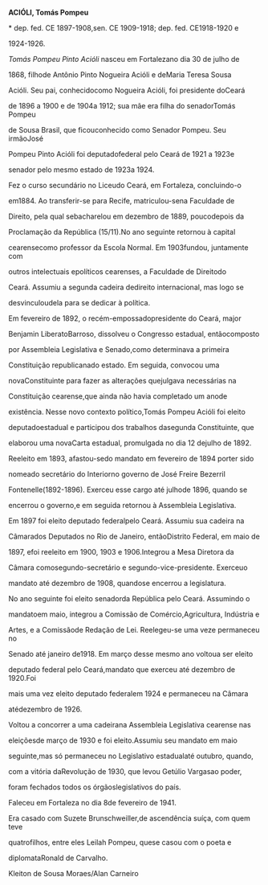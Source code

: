 **ACIÓLI, Tomás Pompeu**



\* dep. fed. CE 1897-1908,sen. CE 1909-1918; dep. fed. CE1918-1920 e

1924-1926.



*Tomás Pompeu Pinto Acióli* nasceu em Fortalezano dia 30 de julho de

1868, filhode Antônio Pinto Nogueira Acióli e deMaria Teresa Sousa

Acióli. Seu pai, conhecidocomo Nogueira Acióli, foi presidente doCeará

de 1896 a 1900 e de 1904a 1912; sua mãe era filha do senadorTomás Pompeu

de Sousa Brasil, que ficouconhecido como Senador Pompeu. Seu irmãoJosé

Pompeu Pinto Acióli foi deputadofederal pelo Ceará de 1921 a 1923e

senador pelo mesmo estado de 1923a 1924.



Fez o curso secundário no Liceudo Ceará, em Fortaleza, concluindo-o

em1884. Ao transferir-se para Recife, matriculou-sena Faculdade de

Direito, pela qual sebacharelou em dezembro de 1889, poucodepois da

Proclamação da República (15/11).No ano seguinte retornou à capital

cearensecomo professor da Escola Normal. Em 1903fundou, juntamente com

outros intelectuais epolíticos cearenses, a Faculdade de Direitodo

Ceará. Assumiu a segunda cadeira dedireito internacional, mas logo se

desvinculoudela para se dedicar à política.



Em fevereiro de 1892, o recém-empossadopresidente do Ceará, major

Benjamin LiberatoBarroso, dissolveu o Congresso estadual, entãocomposto

por Assembleia Legislativa e Senado,como determinava a primeira

Constituição republicanado estado. Em seguida, convocou uma

novaConstituinte para fazer as alterações quejulgava necessárias na

Constituição cearense,que ainda não havia completado um anode

existência. Nesse novo contexto político,Tomás Pompeu Acióli foi eleito

deputadoestadual e participou dos trabalhos dasegunda Constituinte, que

elaborou uma novaCarta estadual, promulgada no dia 12 dejulho de 1892.

Reeleito em 1893, afastou-sedo mandato em fevereiro de 1894 porter sido

nomeado secretário do Interiorno governo de José Freire Bezerril

Fontenelle(1892-1896). Exerceu esse cargo até julhode 1896, quando se

encerrou o governo,e em seguida retornou à Assembleia Legislativa.



Em 1897 foi eleito deputado federalpelo Ceará. Assumiu sua cadeira na

Câmarados Deputados no Rio de Janeiro, entãoDistrito Federal, em maio de

1897, efoi reeleito em 1900, 1903 e 1906.Integrou a Mesa Diretora da

Câmara comosegundo-secretário e segundo-vice-presidente. Exerceuo

mandato até dezembro de 1908, quandose encerrou a legislatura.



No ano seguinte foi eleito senadorda República pelo Ceará. Assumindo o

mandatoem maio, integrou a Comissão de Comércio,Agricultura, Indústria e

Artes, e a Comissãode Redação de Lei. Reelegeu-se uma veze permaneceu no

Senado até janeiro de1918. Em março desse mesmo ano voltoua ser eleito

deputado federal pelo Ceará,mandato que exerceu até dezembro de 1920.Foi

mais uma vez eleito deputado federalem 1924 e permaneceu na Câmara

atédezembro de 1926.



Voltou a concorrer a uma cadeirana Assembleia Legislativa cearense nas

eleiçõesde março de 1930 e foi eleito.Assumiu seu mandato em maio

seguinte,mas só permaneceu no Legislativo estadualaté outubro, quando,

com a vitória daRevolução de 1930, que levou Getúlio Vargasao poder,

foram fechados todos os órgãoslegislativos do país.



Faleceu em Fortaleza no dia 8de fevereiro de 1941.



Era casado com Suzete Brunschweiller,de ascendência suíça, com quem teve

quatrofilhos, entre eles Leilah Pompeu, quese casou com o poeta e

diplomataRonald de Carvalho.



Kleiton de Sousa Moraes/Alan Carneiro




